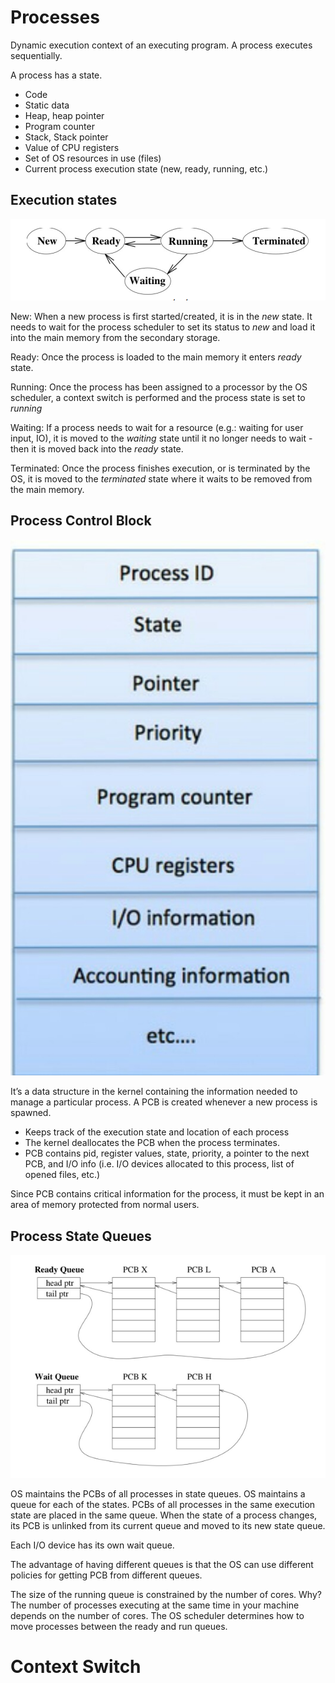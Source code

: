 # Processes

Dynamic execution context of an executing program. A process executes sequentially. 

A process has a state.

- Code
- Static data
- Heap, heap pointer
- Program counter
- Stack, Stack pointer
- Value of CPU registers
- Set of OS resources in use (files)
- Current process execution state (new, ready, running, etc.)

## Execution states

![Untitled](Processes%20f35061392c584ab7b11f4b1fd552f7b1/Untitled.png)

New: When a new process is first started/created, it is in the *new* state. It needs to wait for the process scheduler to set its status to *new* and load it into the main memory from the secondary storage.

Ready: Once the process is loaded to the main memory it enters *ready* state. 

Running: Once the process has been assigned to a processor by the OS scheduler, a context switch is performed and the process state is set to *running*

Waiting: If a process needs to wait for a resource (e.g.: waiting for user input, IO), it is moved to the *waiting* state until it no longer needs to wait - then it is moved back into the *ready* state.

Terminated: Once the process finishes execution, or is terminated by the OS, it is moved to the *terminated* state where it waits to be removed from the main memory.

## Process Control Block

![Untitled](Processes%20f35061392c584ab7b11f4b1fd552f7b1/Untitled%201.png)

It’s a data structure in the kernel containing the information needed to manage a particular process. A PCB is created whenever a new process is spawned.

- Keeps track of the execution state and location of each process
- The kernel deallocates the PCB when the process terminates.
- PCB contains pid, register values, state, priority, a pointer to the next PCB, and I/O info (i.e. I/O devices allocated to this process, list of opened files, etc.)

Since PCB contains critical information for the process, it must be kept in an area of memory protected from normal users. 

## Process State Queues

![Untitled](Processes%20f35061392c584ab7b11f4b1fd552f7b1/Untitled%202.png)

OS maintains the PCBs of all processes in state queues. OS maintains a queue for each of the states. PCBs of all processes in the same execution state are placed in the same queue. When the state of a process changes, its PCB is unlinked from its current queue and moved to its new state queue.

Each I/O device has its own wait queue.

The advantage of having different queues is that the OS can use different policies for getting PCB from different queues.

The size of the running queue is constrained by the number of cores. Why? The number of processes executing at the same time in your machine depends on the number of cores.  The OS scheduler determines how to move processes between the ready and run queues.

# Context Switch